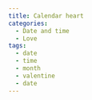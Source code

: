 ```yaml
---
title: Calendar heart
categories:
  - Date and time
  - Love
tags:
  - date
  - time
  - month
  - valentine
  - date
---
```


